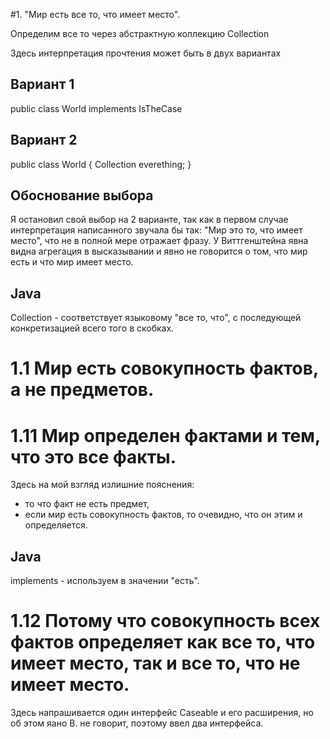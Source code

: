 #1. "Мир есть все то, что имеет место".

Определим все то через абстрактную коллекцию Collection

Здесь интерпретация прочтения может быть в двух вариантах
## Вариант 1 
public class World implements IsTheCase

## Вариант 2
public class World {
    Collection<IsTheCase> everething;
}

## Обоснование выбора
 Я остановил свой выбор на 2 варианте, так как в первом случае интерпретация написанного звучала бы так:
 "Мир это то, что имеет место", что не в полной мере отражает фразу. У Виттгенштейна явна видна агрегация в высказывании
 и явно не говорится о том, что мир есть и что мир имеет место.
 
 ## Java
 Collection - соответствует языковому "все то, что", с последующей конкретизацией всего того в скобках.
 
 # 1.1 Мир есть совокупность фактов, а не предметов.
 # 1.11 Мир определен фактами и тем, что это все факты.
 Здесь на мой взгляд излишние пояснения: 
 - то что факт не есть предмет, 
 - если мир есть совокупность фактов, то очевидно, что он этим и определяется.
 ## Java
 implements - используем в значении "есть".
 
 # 1.12 Потому что совокупность всех фактов определяет как все то, что имеет место, так и все то, что не имеет место.
 Здесь напрашивается один интерфейс Caseable и его расширения, но об этом яано В. не говорит, поэтому ввел два интерфейса.